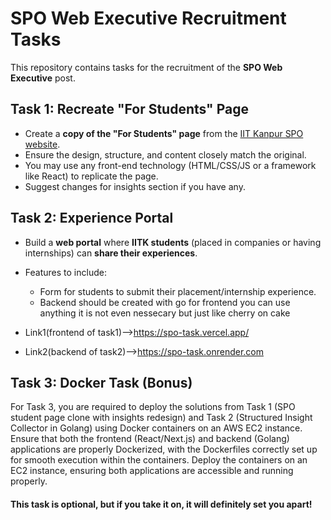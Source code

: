 # SPO Web Executive Recruitment Tasks

This repository contains tasks for the recruitment of the **SPO Web Executive** post.

## Task 1: Recreate "For Students" Page

- Create a **copy of the "For Students" page** from the [IIT Kanpur SPO website](https://spo.iitk.ac.in/).
- Ensure the design, structure, and content closely match the original.
- You may use any front-end technology (HTML/CSS/JS or a framework like React) to replicate the page.
- Suggest changes for insights section if you have any.

## Task 2: Experience Portal

- Build a **web portal** where **IITK students** (placed in companies or having internships) can **share their experiences**.
- Features to include:
  - Form for students to submit their placement/internship experience.
  - Backend should be created with go for frontend you can use anything it is not even nessecary but just like cherry on cake

- Link1(frontend of task1)-->https://spo-task.vercel.app/
- Link2(backend of task2)-->https://spo-task.onrender.com

## Task 3: Docker Task (Bonus)
For Task 3, you are required to deploy the solutions from Task 1 (SPO student page clone with insights redesign) and Task 2 (Structured Insight Collector in Golang) using Docker containers on an AWS EC2 instance. Ensure that both the frontend (React/Next.js) and backend (Golang) applications are properly Dockerized, with the Dockerfiles correctly set up for smooth execution within the containers. Deploy the containers on an EC2 instance, ensuring both applications are accessible and running properly.
#### This task is optional, but if you take it on, it will definitely set you apart!